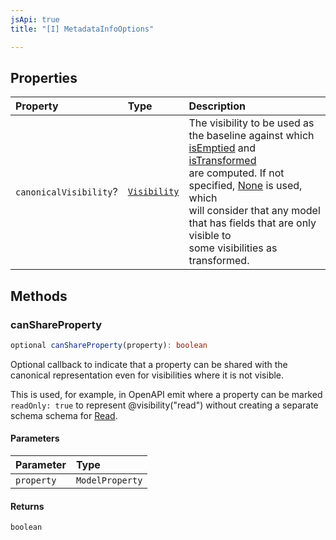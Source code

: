 ```yaml
---
jsApi: true
title: "[I] MetadataInfoOptions"

---
```

## Properties

| Property | Type | Description |
| :------ | :------ | :------ |
| `canonicalVisibility`? | [`Visibility`](Enumeration.Visibility.md) | The visibility to be used as the baseline against which<br />[isEmptied](Interface.MetadataInfo.md#isemptied) and [isTransformed](Interface.MetadataInfo.md#istransformed)<br />are computed. If not specified, [None](Enumeration.Visibility.md#none) is used, which<br />will consider that any model that has fields that are only visible to<br />some visibilities as transformed. |

## Methods

### canShareProperty

```ts
optional canShareProperty(property): boolean
```

Optional callback to indicate that a property can be shared with the
canonical representation even for visibilities where it is not visible.

This is used, for example, in OpenAPI emit where a property can be
marked `readOnly: true` to represent @visibility("read") without
creating a separate schema schema for [Read](Enumeration.Visibility.md#read).

#### Parameters

| Parameter | Type |
| :------ | :------ |
| `property` | `ModelProperty` |

#### Returns

`boolean`
